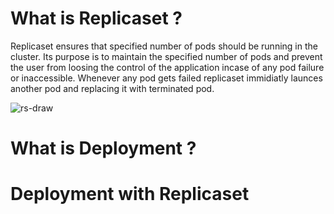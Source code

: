 # What is Replicaset ?

Replicaset ensures that specified number of pods should be running in the cluster. Its purpose is to maintain the specified number of pods and prevent the user from loosing the control of the application incase of any pod failure or inaccessible. Whenever any pod gets failed replicaset immidiatly launces another pod and replacing it with terminated pod.

![rs-draw](https://user-images.githubusercontent.com/69069614/196503195-a399f043-b3f4-49ad-b2a9-acaf14b9fa03.png)


# What is Deployment ?



# Deployment with Replicaset




